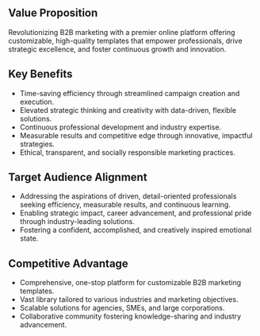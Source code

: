 ## Value Proposition
Revolutionizing B2B marketing with a premier online platform offering customizable, high-quality templates that empower professionals, drive strategic excellence, and foster continuous growth and innovation.

## Key Benefits
- Time-saving efficiency through streamlined campaign creation and execution.
- Elevated strategic thinking and creativity with data-driven, flexible solutions.
- Continuous professional development and industry expertise.
- Measurable results and competitive edge through innovative, impactful strategies.
- Ethical, transparent, and socially responsible marketing practices.

## Target Audience Alignment
- Addressing the aspirations of driven, detail-oriented professionals seeking efficiency, measurable results, and continuous learning.
- Enabling strategic impact, career advancement, and professional pride through industry-leading solutions.
- Fostering a confident, accomplished, and creatively inspired emotional state.

## Competitive Advantage
- Comprehensive, one-stop platform for customizable B2B marketing templates.
- Vast library tailored to various industries and marketing objectives.
- Scalable solutions for agencies, SMEs, and large corporations.
- Collaborative community fostering knowledge-sharing and industry advancement.